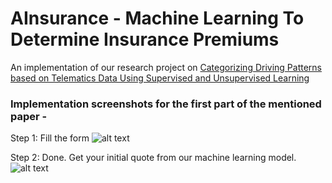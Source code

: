 # AInsurance - Machine Learning To Determine Insurance Premiums

An implementation of our research project on [Categorizing Driving Patterns based on Telematics Data Using Supervised and Unsupervised Learning](https://ieeexplore.ieee.org/document/9120976)

### Implementation screenshots for the first part of the mentioned paper -

Step 1: Fill the form
![alt text](https://github.com/yashmuchhala/AInsurance/images/ss1.png "Screenshot 1")

Step 2: Done. Get your initial quote from our machine learning model.
![alt text](https://github.com/yashmuchhala/AInsurance/images/ss2.png "Screenshot 2")
